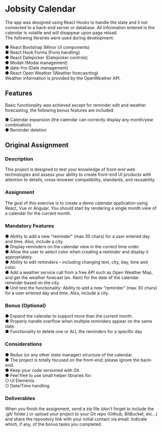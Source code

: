 # Jobsity Calendar

The app was designed using React Hooks to handle the state and it not connected to a back-end server or database. All information entered in the calendar is volatile and will disappear upon page reload.  
The following libraries were used during development:

● React Bootstrap (Minor UI components)  
● React Hook Forms (Form handling)  
● React Datepicker (Datepicker controls)  
● Modali (Modal management)  
● date-fns (Date management)  
● React Open Weather (Weather forecasrting)  
Weather information is provided by the OpenWeather API.

## Features

Basic functionality was achieved except for reminder edit and weather forecasting, the following bonus features are included:

● Calendar expansion (the calendar can correctly display any month/year combination)  
● Reminder deletion

## Original Assignment

### Description

This project is designed to test your knowledge of front-end web technologies and assess your
ability to create front-end UI products with attention to details, cross-browser compatibility,
standards, and reusability.

### Assignment

The goal of this exercise is to create a demo calendar application using React, Vue or Angular.
You should start by rendering a single month view of a calendar for the current month.

### Mandatory Features

● Ability to add a new "reminder" (max 30 chars) for a user entered day and time. Also,
include a city.  
● Display reminders on the calendar view in the correct time order.  
● Allow the user to select color when creating a reminder and display it appropriately.  
● Ability to edit reminders – including changing text, city, day, time and color.  
● Add a weather service call from a free API such as Open Weather Map, and get the
weather forecast (ex. Rain) for the date of the calendar reminder based on the city.  
● Unit test the functionality: Ability to add a new "reminder" (max 30 chars) for a user
entered day and time. Also, include a city.

### Bonus (Optional)

● Expand the calendar to support more than the current month.  
● Properly handle overflow when multiple reminders appear on the same date.  
● Functionality to delete one or ALL the reminders for a specific day

### Considerations

● Redux (or any other state manager) structure of the calendar.  
● The project is totally focused on the front-end; please ignore the back-end.  
● Keep your code versioned with Git.  
● Feel free to use small helper libraries for:  
○ UI Elements.  
○ Date/Time handling.

### Deliverables

When you finish the assignment, send a zip file (don’t forget to include the .git/ folder.) or upload
your project to your Git repo (Github, BitBucket, etc...) and share the repository link with your
initial contact via email. Indicate which, if any, of the bonus tasks you completed.
